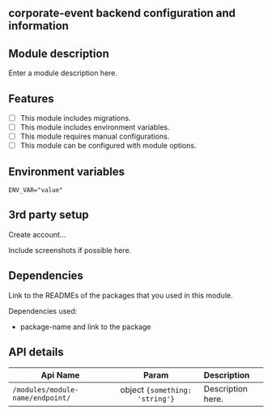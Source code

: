 ##  corporate-event backend configuration and information

## Module description

Enter a module description here.

## Features

- [ ] This module includes migrations.
- [ ] This module includes environment variables.
- [ ] This module requires manual configurations.
- [ ] This module can be configured with module options.

## Environment variables

```properties
ENV_VAR="value"
```

## 3rd party setup

Create account...

Include screenshots if possible here.

## Dependencies

Link to the READMEs of the packages that you used in this module.

Dependencies used:
- package-name and link to the package

## API details

| Api Name                       | Param        | Description                                                    |
| ------------------------------ |:------------:|:---------------------------------------------------------------|
| `/modules/module-name/endpoint/` | object `{something: 'string'}` | Description here.|
